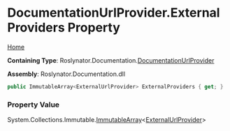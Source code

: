 <a name="_top"></a>

# DocumentationUrlProvider\.ExternalProviders Property

[Home](../../../../README.md#_top)

**Containing Type**: Roslynator\.Documentation\.[DocumentationUrlProvider](../README.md#_top)

**Assembly**: Roslynator\.Documentation\.dll

```csharp
public ImmutableArray<ExternalUrlProvider> ExternalProviders { get; }
```

### Property Value

System\.Collections\.Immutable\.[ImmutableArray](https://docs.microsoft.com/en-us/dotnet/api/system.collections.immutable.immutablearray-1)\<[ExternalUrlProvider](../../ExternalUrlProvider/README.md#_top)>

